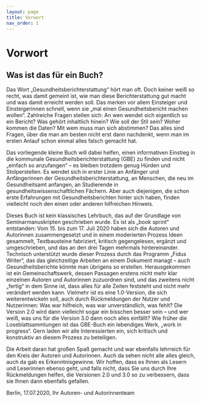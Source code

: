```yaml
---
layout: page
title: Vorwort
nav_order: 1
---
```

# Vorwort

## Was ist das für ein Buch?

Das Wort „Gesundheitsberichterstattung“ hört man oft. Doch keiner weiß
so recht, was damit gemeint ist, wie man diese Berichterstattung gut
macht und was damit erreicht werden soll. Das merken vor allem
Einsteiger und Einsteigerinnen schnell, wenn sie „mal einen
Gesundheitsbericht machen wollen“. Zahlreiche Fragen stellen sich: An
wen wendet sich eigentlich so ein Bericht? Was gehört inhaltlich hinein?
Wie soll der Stil sein? Woher kommen die Daten? Mit wem muss man sich
abstimmen? Das alles sind Fragen, über die man am besten nicht erst dann
nachdenkt, wenn man im ersten Anlauf schon einmal alles falsch gemacht
hat.

Das vorliegende kleine Buch will dabei helfen, einen informativen
Einstieg in die kommunale Gesundheitsberichterstattung (GBE) zu finden
und nicht „einfach so anzufangen“ – es bleiben trotzdem genug Hürden und
Stolperstellen. Es wendet sich in erster Linie an Anfänger und
Anfängerinnen der Gesundheitsberichterstattung, an Menschen, die neu im
Gesundheitsamt anfangen, an Studierende in gesundheitswissenschaftlichen
Fächern. Aber auch diejenigen, die schon erste Erfahrungen mit
Gesundheitsberichten hinter sich haben, finden vielleicht noch den einen
oder anderen hilfreichen Hinweis.

Dieses Buch ist kein klassisches Lehrbuch, das auf der Grundlage von
Seminarmanuskripten geschrieben wurde. Es ist als „book sprint“
entstanden: Vom 15. bis zum 17. Juli 2020 haben sich die Autoren und
Autorinnen zusammengesetzt und in einem moderierten Prozess Ideen
gesammelt, Textbausteine fabriziert, kritisch gegengelesen, ergänzt und
umgeschrieben, und das an den drei Tagen mehrmals hintereinander.
Technisch unterstützt wurde dieser Prozess durch das Programm „Fidus
Writer“, das das gleichzeitige Arbeiten an einem Dokument managt – auch
Gesundheitsberichte könnte man übrigens so erstellen. Herausgekommen ist
ein Gemeinschaftswerk, dessen Passagen erstens nicht mehr klar einzelnen
Autoren und Autorinnen zuzuordnen sind, und das zweitens nicht „fertig“
in dem Sinne ist, dass alles für alle Zeiten feststeht und nicht mehr
verändert werden kann. Vielmehr ist es eine 1.0-Version, die sich
weiterentwickeln soll, auch durch Rückmeldungen der Nutzer und
Nutzerinnen: Was war hilfreich, was war unverständlich, was fehlt? Die
Version 2.0 wird dann vielleicht sogar ein bisschen besser sein – und
wer weiß, was uns für die Version 3.0 dann noch alles einfällt? Wie
früher die Loseblattsammlungen ist das GBE-Buch ein lebendiges Werk,
„work in progress“. Gern laden wir alle Interessierten ein, sich
kritisch und konstruktiv an diesem Prozess zu beteiligen.

Die Arbeit daran hat großen Spaß gemacht und war ebenfalls lehrreich für
den Kreis der Autoren und Autorinnen. Auch da sehen nicht alle alles
gleich, auch da gab es Erkenntnisgewinne. Wir hoffen, dass es Ihnen als
Lesern und Leserinnen ebenso geht, und falls nicht, dass Sie uns durch
Ihre Rückmeldungen helfen, die Versionen 2.0 und 3.0 so zu verbessern,
dass sie Ihnen dann ebenfalls gefallen.

Berlin, 17.07.2020, Ihr Autoren- und Autorinnenteam
